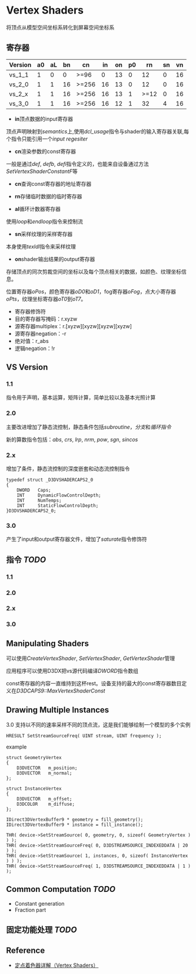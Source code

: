 
# Vertex Shaders

将顶点从模型空间坐标系转化到屏幕空间坐标系

## 寄存器

|Version| a0 | aL | bn | cn  | in | on | p0 | rn | sn | vn |
|  ---  |--- | ---| ---| --- | ---| ---| ---| ---| ---| ---|
|vs_1_1 | 1  | 0  | 0  |>=96 | 0  | 13 | 0  | 12 | 0  | 16 |
|vs_2_0 | 1  | 1  | 16 |>=256| 16 | 13 | 0  | 12 | 0  | 16 |
|vs_2_x | 1  | 1  | 16 |>=256| 16 | 13 | 1  |>=12| 0  | 16 |
|vs_3_0 | 1  | 1  | 16 |>=256| 16 | 12 | 1  | 32 | 4  | 16 |

- **in**顶点数据的input寄存器

顶点声明映射到*semantics*上,使用*dcl_usage*指令与shader的输入寄存器关联,每个指令只能引用一个*input regesiter*

- **cn**渲染参数的const寄存器

一般是通过*def*, *defb*, *defi*指令定义的，也能来自设备通过方法*SetVertexShaderConstantF*等

- **cn**查询const寄存器的地址寄存器

- **rn**存储临时数据的临时寄存器

- **al**循环计数器寄存器

使用*loop*和*endloop*指令来控制流

- **sn**采样纹理的采样寄存器

本身使用*texldl*指令来采样纹理

- **on**shader输出结果的output寄存器

存储顶点的同次剪裁空间的坐标以及每个顶点相关的数据，如颜色、纹理坐标信息。

位置寄存器*oPos*，颜色寄存器*oD0*和*oD1*，fog寄存器*oFog*，点大小寄存器*oPts*，纹理坐标寄存器*oT0*到*oT7*。

- 寄存器修饰符
 - 目的寄存器写掩码：r.xyzw
 - 源寄存器multiplex：r.[xyzw][xyzw][xyzw][xyzw]
 - 源寄存器negation：-r
 - 绝对值：r_abs
 - 逻辑negation：!r

## VS Version

### 1.1

指令用于声明，基本运算，矩阵计算，简单比较以及基本光照计算

### 2.0

主要改进增加了静态流控制，静态条件包括*subroutine*，*分支*和*循环指令*

新的算数指令包括：*abs*, *crs*, *lrp*, *nrm*, *pow*, *sgn*, *sincos*

### 2.x

增加了条件，静态流控制的深度嵌套和动态流控制指令

```
typedef struct _D3DVSHADERCAPS2_0
{
	DWORD	Caps;
	INT		DynamicFlowControlDepth;
	INT		NumTemps;
	INT		StaticFlowControlDepth;
}D3DVSHADERCAPS2_0;
```

### 3.0

产生了input和output寄存器文件，增加了*saturate*指令修饰符


## 指令 ***TODO***

### 1.1

### 2.0

### 2.x

### 3.0

## Manipulating Shaders

可以使用*CreateVertexShader*, *SetVertexShader*, *GetVertexShader*管理

应用程序可以使用D3DX把vs源代码编译*DWORD*指令数组

const寄存器的内容一直维持到这杯rest。设备支持的最大的const寄存器数目定义在*D3DCAPS9::MaxVertexShaderConst*

## Drawing Multiple Instances

3.0 支持以不同的速率采样不同的顶点流，这是我们能够绘制一个模型的多个实例
```
HRESULT SetStreamSourceFreq( UINT stream, UINT frequency );
```
example
```
struct GeometryVertex
{
	D3DVECTOR	m_position;
	D3DVECTOR	m_normal;
};

struct InstanceVertex
{
	D3DVECTOR	m_offset;
	D3DCOLOR	m_diffuse;
};

IDirect3DVertexBuffer9 * geometry = fill_geometry();
IDirect3DVertexBuffer9 * instance = fill_instance();

THR( device->SetStreamSource( 0, geometry, 0, sizeof( GeometryVertex ) ) );
THR( device->SetStreamSourceFreq( 0, D3DSTREAMSOURCE_INDEXEDDATA | 20 ) );
THR( device->SetStreamSource( 1, instances, 0, sizeof( InstanceVertex ) ) );
THR( device->SetStreamSourceFreq( 1, D3DSTREAMSOURCE_INDEXEDDATA | 1 ) );
```

## Common Computation ***TODO***

- Constant generation
- Fraction part

## 固定功能处理 ***TODO***









## Reference

- [定点着色器详解（Vertex Shaders）](https://www.cnblogs.com/lvrcbl/p/3909178.html)
